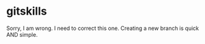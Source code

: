 # gitskills


Sorry, I am wrong. I need to correct this one.
Creating a new branch is quick AND simple.

